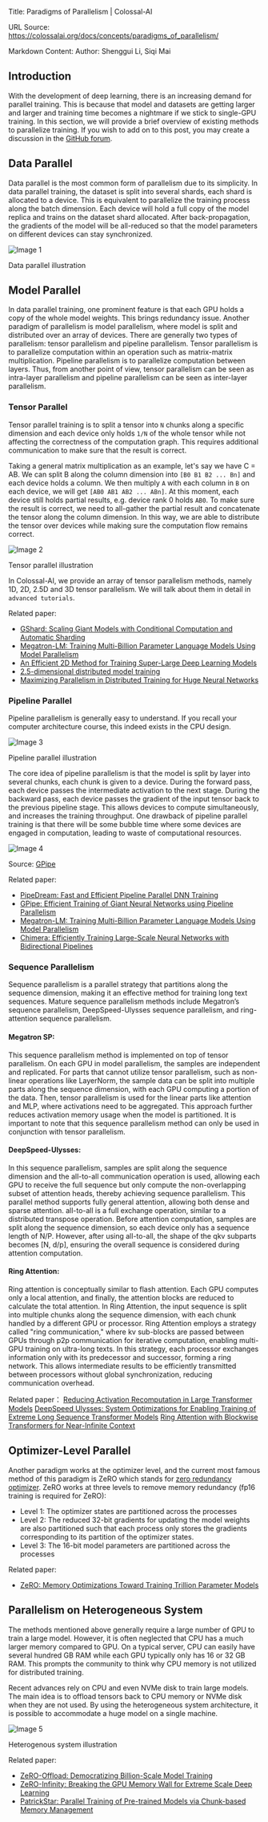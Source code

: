 Title: Paradigms of Parallelism | Colossal-AI

URL Source: https://colossalai.org/docs/concepts/paradigms_of_parallelism/

Markdown Content:
Author: Shenggui Li, Siqi Mai

Introduction[​](https://colossalai.org/docs/concepts/paradigms_of_parallelism/#introduction "Direct link to heading")
---------------------------------------------------------------------------------------------------------------------

With the development of deep learning, there is an increasing demand for parallel training. This is because that model and datasets are getting larger and larger and training time becomes a nightmare if we stick to single-GPU training. In this section, we will provide a brief overview of existing methods to parallelize training. If you wish to add on to this post, you may create a discussion in the [GitHub forum](https://github.com/hpcaitech/ColossalAI/discussions).

Data Parallel[​](https://colossalai.org/docs/concepts/paradigms_of_parallelism/#data-parallel "Direct link to heading")
-----------------------------------------------------------------------------------------------------------------------

Data parallel is the most common form of parallelism due to its simplicity. In data parallel training, the dataset is split into several shards, each shard is allocated to a device. This is equivalent to parallelize the training process along the batch dimension. Each device will hold a full copy of the model replica and trains on the dataset shard allocated. After back-propagation, the gradients of the model will be all-reduced so that the model parameters on different devices can stay synchronized.

![Image 1](https://s2.loli.net/2022/01/28/WSAensMqjwHdOlR.png)

Data parallel illustration

Model Parallel[​](https://colossalai.org/docs/concepts/paradigms_of_parallelism/#model-parallel "Direct link to heading")
-------------------------------------------------------------------------------------------------------------------------

In data parallel training, one prominent feature is that each GPU holds a copy of the whole model weights. This brings redundancy issue. Another paradigm of parallelism is model parallelism, where model is split and distributed over an array of devices. There are generally two types of parallelism: tensor parallelism and pipeline parallelism. Tensor parallelism is to parallelize computation within an operation such as matrix-matrix multiplication. Pipeline parallelism is to parallelize computation between layers. Thus, from another point of view, tensor parallelism can be seen as intra-layer parallelism and pipeline parallelism can be seen as inter-layer parallelism.

### Tensor Parallel[​](https://colossalai.org/docs/concepts/paradigms_of_parallelism/#tensor-parallel "Direct link to heading")

Tensor parallel training is to split a tensor into `N` chunks along a specific dimension and each device only holds `1/N` of the whole tensor while not affecting the correctness of the computation graph. This requires additional communication to make sure that the result is correct.

Taking a general matrix multiplication as an example, let's say we have C = AB. We can split B along the column dimension into `[B0 B1 B2 ... Bn]` and each device holds a column. We then multiply `A` with each column in `B` on each device, we will get `[AB0 AB1 AB2 ... ABn]`. At this moment, each device still holds partial results, e.g. device rank 0 holds `AB0`. To make sure the result is correct, we need to all-gather the partial result and concatenate the tensor along the column dimension. In this way, we are able to distribute the tensor over devices while making sure the computation flow remains correct.

![Image 2](https://s2.loli.net/2022/01/28/2ZwyPDvXANW4tMG.png)

Tensor parallel illustration

In Colossal-AI, we provide an array of tensor parallelism methods, namely 1D, 2D, 2.5D and 3D tensor parallelism. We will talk about them in detail in `advanced tutorials`.

Related paper:

*   [GShard: Scaling Giant Models with Conditional Computation and Automatic Sharding](https://arxiv.org/abs/2006.16668)
*   [Megatron-LM: Training Multi-Billion Parameter Language Models Using Model Parallelism](https://arxiv.org/abs/1909.08053)
*   [An Efficient 2D Method for Training Super-Large Deep Learning Models](https://arxiv.org/abs/2104.05343)
*   [2.5-dimensional distributed model training](https://arxiv.org/abs/2105.14500)
*   [Maximizing Parallelism in Distributed Training for Huge Neural Networks](https://arxiv.org/abs/2105.14450)

### Pipeline Parallel[​](https://colossalai.org/docs/concepts/paradigms_of_parallelism/#pipeline-parallel "Direct link to heading")

Pipeline parallelism is generally easy to understand. If you recall your computer architecture course, this indeed exists in the CPU design.

![Image 3](https://s2.loli.net/2022/01/28/at3eDv7kKBusxbd.png)

Pipeline parallel illustration

The core idea of pipeline parallelism is that the model is split by layer into several chunks, each chunk is given to a device. During the forward pass, each device passes the intermediate activation to the next stage. During the backward pass, each device passes the gradient of the input tensor back to the previous pipeline stage. This allows devices to compute simultaneously, and increases the training throughput. One drawback of pipeline parallel training is that there will be some bubble time where some devices are engaged in computation, leading to waste of computational resources.

![Image 4](https://s2.loli.net/2022/01/28/sDNq51PS3Gxbw7F.png)

Source: [GPipe](https://arxiv.org/abs/1811.06965)

Related paper:

*   [PipeDream: Fast and Efficient Pipeline Parallel DNN Training](https://arxiv.org/abs/1806.03377)
*   [GPipe: Efficient Training of Giant Neural Networks using Pipeline Parallelism](https://arxiv.org/abs/1811.06965)
*   [Megatron-LM: Training Multi-Billion Parameter Language Models Using Model Parallelism](https://arxiv.org/abs/1909.08053)
*   [Chimera: Efficiently Training Large-Scale Neural Networks with Bidirectional Pipelines](https://arxiv.org/abs/2107.06925)

### Sequence Parallelism[​](https://colossalai.org/docs/concepts/paradigms_of_parallelism/#sequence-parallelism "Direct link to heading")

Sequence parallelism is a parallel strategy that partitions along the sequence dimension, making it an effective method for training long text sequences. Mature sequence parallelism methods include Megatron’s sequence parallelism, DeepSpeed-Ulysses sequence parallelism, and ring-attention sequence parallelism.

#### Megatron SP:[​](https://colossalai.org/docs/concepts/paradigms_of_parallelism/#megatron-sp "Direct link to heading")

This sequence parallelism method is implemented on top of tensor parallelism. On each GPU in model parallelism, the samples are independent and replicated. For parts that cannot utilize tensor parallelism, such as non-linear operations like LayerNorm, the sample data can be split into multiple parts along the sequence dimension, with each GPU computing a portion of the data. Then, tensor parallelism is used for the linear parts like attention and MLP, where activations need to be aggregated. This approach further reduces activation memory usage when the model is partitioned. It is important to note that this sequence parallelism method can only be used in conjunction with tensor parallelism.

#### DeepSpeed-Ulysses:[​](https://colossalai.org/docs/concepts/paradigms_of_parallelism/#deepspeed-ulysses "Direct link to heading")

In this sequence parallelism, samples are split along the sequence dimension and the all-to-all communication operation is used, allowing each GPU to receive the full sequence but only compute the non-overlapping subset of attention heads, thereby achieving sequence parallelism. This parallel method supports fully general attention, allowing both dense and sparse attention. all-to-all is a full exchange operation, similar to a distributed transpose operation. Before attention computation, samples are split along the sequence dimension, so each device only has a sequence length of N/P. However, after using all-to-all, the shape of the qkv subparts becomes \[N, d/p\], ensuring the overall sequence is considered during attention computation.

#### Ring Attention:[​](https://colossalai.org/docs/concepts/paradigms_of_parallelism/#ring-attention "Direct link to heading")

Ring attention is conceptually similar to flash attention. Each GPU computes only a local attention, and finally, the attention blocks are reduced to calculate the total attention. In Ring Attention, the input sequence is split into multiple chunks along the sequence dimension, with each chunk handled by a different GPU or processor. Ring Attention employs a strategy called "ring communication," where kv sub-blocks are passed between GPUs through p2p communication for iterative computation, enabling multi-GPU training on ultra-long texts. In this strategy, each processor exchanges information only with its predecessor and successor, forming a ring network. This allows intermediate results to be efficiently transmitted between processors without global synchronization, reducing communication overhead.

Related paper： [Reducing Activation Recomputation in Large Transformer Models](https://arxiv.org/pdf/2205.05198) [DeepSpeed Ulysses: System Optimizations for Enabling Training of Extreme Long Sequence Transformer Models](https://arxiv.org/abs/2309.14509) [Ring Attention with Blockwise Transformers for Near-Infinite Context](https://arxiv.org/pdf/2310.01889)

Optimizer-Level Parallel[​](https://colossalai.org/docs/concepts/paradigms_of_parallelism/#optimizer-level-parallel "Direct link to heading")
---------------------------------------------------------------------------------------------------------------------------------------------

Another paradigm works at the optimizer level, and the current most famous method of this paradigm is ZeRO which stands for [zero redundancy optimizer](https://arxiv.org/abs/1910.02054). ZeRO works at three levels to remove memory redundancy (fp16 training is required for ZeRO):

*   Level 1: The optimizer states are partitioned across the processes
*   Level 2: The reduced 32-bit gradients for updating the model weights are also partitioned such that each process only stores the gradients corresponding to its partition of the optimizer states.
*   Level 3: The 16-bit model parameters are partitioned across the processes

Related paper:

*   [ZeRO: Memory Optimizations Toward Training Trillion Parameter Models](https://arxiv.org/abs/1910.02054)

Parallelism on Heterogeneous System[​](https://colossalai.org/docs/concepts/paradigms_of_parallelism/#parallelism-on-heterogeneous-system "Direct link to heading")
-------------------------------------------------------------------------------------------------------------------------------------------------------------------

The methods mentioned above generally require a large number of GPU to train a large model. However, it is often neglected that CPU has a much larger memory compared to GPU. On a typical server, CPU can easily have several hundred GB RAM while each GPU typically only has 16 or 32 GB RAM. This prompts the community to think why CPU memory is not utilized for distributed training.

Recent advances rely on CPU and even NVMe disk to train large models. The main idea is to offload tensors back to CPU memory or NVMe disk when they are not used. By using the heterogeneous system architecture, it is possible to accommodate a huge model on a single machine.

![Image 5](https://s2.loli.net/2022/01/28/qLHD5lk97hXQdbv.png)

Heterogenous system illustration

Related paper:

*   [ZeRO-Offload: Democratizing Billion-Scale Model Training](https://arxiv.org/abs/2101.06840)
*   [ZeRO-Infinity: Breaking the GPU Memory Wall for Extreme Scale Deep Learning](https://arxiv.org/abs/2104.07857)
*   [PatrickStar: Parallel Training of Pre-trained Models via Chunk-based Memory Management](https://arxiv.org/abs/2108.05818)
